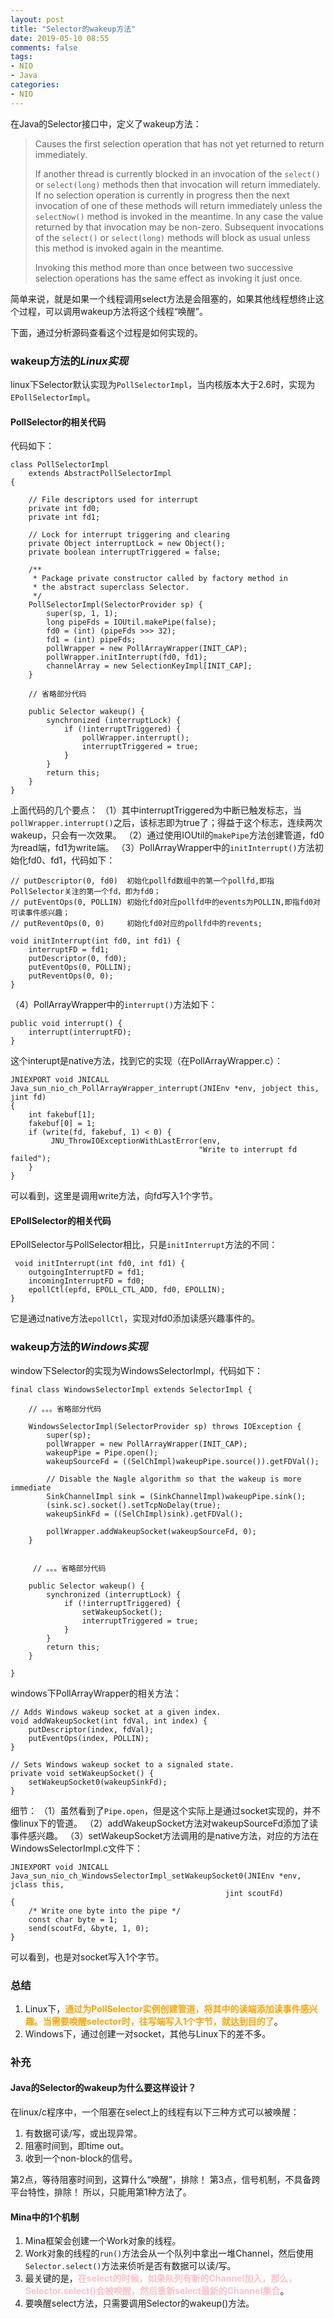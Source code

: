 ```yaml
---
layout: post
title: "Selector的wakeup方法"
date: 2019-05-10 08:55
comments: false
tags: 
- NIO
- Java
categories:	
- NIO
---
```


在Java的Selector接口中，定义了wakeup方法：

> Causes the first selection operation that has not yet returned to return immediately.
>
> If another thread is currently blocked in an invocation of the `select()` or `select(long)` methods then that invocation will return immediately. If no selection operation is currently in progress then the next invocation of one of these methods will return immediately unless the `selectNow()` method is invoked in the meantime. In any case the value returned by that invocation may be non-zero. Subsequent invocations of the `select()` or `select(long)` methods will block as usual unless this method is invoked again in the meantime.
>
> Invoking this method more than once between two successive selection operations has the same effect as invoking it just once.

简单来说，就是如果一个线程调用select方法是会阻塞的，如果其他线程想终止这个过程，可以调用wakeup方法将这个线程“唤醒”。

下面，通过分析源码查看这个过程是如何实现的。
<!--more-->


### wakeup方法的***Linux实现***

linux下Selector默认实现为`PollSelectorImpl`，当内核版本大于2.6时，实现为`EPollSelectorImpl`。

#### PollSelector的相关代码
代码如下：
```
class PollSelectorImpl
    extends AbstractPollSelectorImpl
{

    // File descriptors used for interrupt
    private int fd0;
    private int fd1;

    // Lock for interrupt triggering and clearing
    private Object interruptLock = new Object();
    private boolean interruptTriggered = false;

    /**
     * Package private constructor called by factory method in
     * the abstract superclass Selector.
     */
    PollSelectorImpl(SelectorProvider sp) {
        super(sp, 1, 1);
        long pipeFds = IOUtil.makePipe(false);
        fd0 = (int) (pipeFds >>> 32);
        fd1 = (int) pipeFds;
        pollWrapper = new PollArrayWrapper(INIT_CAP);
        pollWrapper.initInterrupt(fd0, fd1);
        channelArray = new SelectionKeyImpl[INIT_CAP];
    }
    
    // 省略部分代码
    
    public Selector wakeup() {
        synchronized (interruptLock) {
            if (!interruptTriggered) {
                pollWrapper.interrupt();
                interruptTriggered = true;
            }
        }
        return this;
    }
}
```
上面代码的几个要点：
（1）其中interruptTriggered为中断已触发标志，当`pollWrapper.interrupt()`之后，该标志即为true了；得益于这个标志，连续两次wakeup，只会有一次效果。
（2）通过使用IOUtil的`makePipe`方法创建管道，fd0为read端，fd1为write端。
（3）PollArrayWrapper中的`initInterrupt()`方法初始化fd0、fd1，代码如下：
```
// putDescriptor(0, fd0)  初始化pollfd数组中的第一个pollfd,即指PollSelector关注的第一个fd，即为fd0；
// putEventOps(0, POLLIN) 初始化fd0对应pollfd中的events为POLLIN,即指fd0对可读事件感兴趣；
// putReventOps(0, 0)     初始化fd0对应的pollfd中的revents;

void initInterrupt(int fd0, int fd1) {
    interruptFD = fd1;
    putDescriptor(0, fd0);
    putEventOps(0, POLLIN);
    putReventOps(0, 0);
}
```
（4）PollArrayWrapper中的`interrupt()`方法如下：
```
public void interrupt() {
    interrupt(interruptFD);
}
```
这个interupt是native方法，找到它的实现（在PollArrayWrapper.c）：
```
JNIEXPORT void JNICALL
Java_sun_nio_ch_PollArrayWrapper_interrupt(JNIEnv *env, jobject this, jint fd)
{
    int fakebuf[1];
    fakebuf[0] = 1;
    if (write(fd, fakebuf, 1) < 0) {
         JNU_ThrowIOExceptionWithLastError(env,
                                          "Write to interrupt fd failed");
    }
}
```
可以看到，这里是调用write方法，向fd写入1个字节。



#### EPollSelector的相关代码
EPollSelector与PollSelector相比，只是`initInterrupt`方法的不同：
```
 void initInterrupt(int fd0, int fd1) {
    outgoingInterruptFD = fd1;
    incomingInterruptFD = fd0;
    epollCtl(epfd, EPOLL_CTL_ADD, fd0, EPOLLIN);
}
```
它是通过native方法`epollCtl`，实现对fd0添加读感兴趣事件的。



### wakeup方法的***Windows实现***
window下Selector的实现为WindowsSelectorImpl，代码如下：
```
final class WindowsSelectorImpl extends SelectorImpl {

    // 。。。省略部分代码

    WindowsSelectorImpl(SelectorProvider sp) throws IOException {
        super(sp);
        pollWrapper = new PollArrayWrapper(INIT_CAP);
        wakeupPipe = Pipe.open();
        wakeupSourceFd = ((SelChImpl)wakeupPipe.source()).getFDVal();
    
        // Disable the Nagle algorithm so that the wakeup is more immediate
        SinkChannelImpl sink = (SinkChannelImpl)wakeupPipe.sink();
        (sink.sc).socket().setTcpNoDelay(true);
        wakeupSinkFd = ((SelChImpl)sink).getFDVal();
    
        pollWrapper.addWakeupSocket(wakeupSourceFd, 0);
    }
    
    
     // 。。。省略部分代码

    public Selector wakeup() {
        synchronized (interruptLock) {
            if (!interruptTriggered) {
                setWakeupSocket();
                interruptTriggered = true;
            }
        }
        return this;
    }

}
```
windows下PollArrayWrapper的相关方法：
```
// Adds Windows wakeup socket at a given index.
void addWakeupSocket(int fdVal, int index) {
    putDescriptor(index, fdVal);
    putEventOps(index, POLLIN);
}

// Sets Windows wakeup socket to a signaled state.
private void setWakeupSocket() {
    setWakeupSocket0(wakeupSinkFd);
}
```

细节：
（1）虽然看到了`Pipe.open`，但是这个实际上是通过socket实现的，并不像linux下的管道。
（2）addWakeupSocket方法对wakeupSourceFd添加了读事件感兴趣。
（3）setWakeupSocket方法调用的是native方法，对应的方法在WindowsSelectorImpl.c文件下：
```
JNIEXPORT void JNICALL
Java_sun_nio_ch_WindowsSelectorImpl_setWakeupSocket0(JNIEnv *env, jclass this,
                                                jint scoutFd)
{
    /* Write one byte into the pipe */
    const char byte = 1;
    send(scoutFd, &byte, 1, 0);
}
```
可以看到，也是对socket写入1个字节。



### 总结
1. Linux下，<font color=orange>**通过为PollSelector实例创建管道，将其中的读端添加读事件感兴趣。当需要唤醒selector时，往写端写入1个字节，就达到目的了**</font>。
2. Windows下，通过创建一对socket，其他与Linux下的差不多。


### 补充

#### Java的Selector的wakeup为什么要这样设计？
在linux/c程序中，一个阻塞在select上的线程有以下三种方式可以被唤醒：
1. 有数据可读/写，或出现异常。
2. 阻塞时间到，即time out。 
3. 收到一个non-block的信号。

第2点，等待阻塞时间到，这算什么“唤醒”，排除！
第3点，信号机制，不具备跨平台特性，排除！
所以，只能用第1种方法了。

#### Mina中的1个机制
1. Mina框架会创建一个Work对象的线程。
2. Work对象的线程的`run()`方法会从一个队列中拿出一堆Channel，然后使用`Selector.select()`方法来侦听是否有数据可以读/写。
3. 最关键的是，<font color=pink>**在select的时候，如果队列有新的Channel加入，那么，Selector.select()会被唤醒，然后重新select最新的Channel集合**</font>。
4. 要唤醒select方法，只需要调用Selector的wakeup()方法。